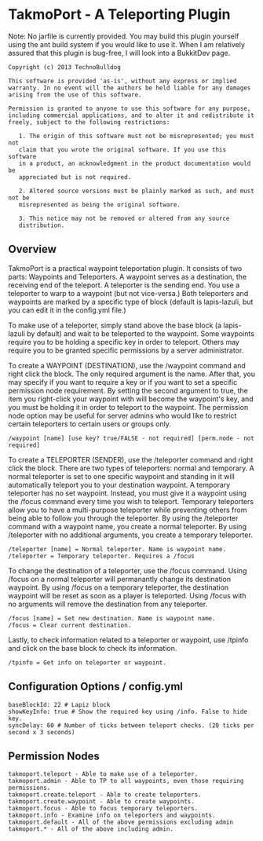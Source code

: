 TakmoPort - A Teleporting Plugin
================================

Note: No jarfile is currently provided. You may build this plugin yourself
using the ant build system if you would like to use it. When I am relatively
assured that this plugin is bug-free, I will look into a BukkitDev page.

    Copyright (c) 2013 TechnoBulldog

    This software is provided 'as-is', without any express or implied
    warranty. In no event will the authors be held liable for any damages
    arising from the use of this software.

    Permission is granted to anyone to use this software for any purpose,
    including commercial applications, and to alter it and redistribute it
    freely, subject to the following restrictions:

       1. The origin of this software must not be misrepresented; you must not
       claim that you wrote the original software. If you use this software
       in a product, an acknowledgment in the product documentation would be
       appreciated but is not required.

       2. Altered source versions must be plainly marked as such, and must not be
       misrepresented as being the original software.

       3. This notice may not be removed or altered from any source
       distribution.

## Overview ##

TakmoPort is a practical waypoint teleportation plugin. It consists of two parts: 
Waypoints and Teleporters. A waypoint serves as a destination, the receiving end
of the teleport. A teleporter is the sending end. You use a teleporter to warp to
a waypoint (but not vice-versa.) Both teleporters and waypoints are marked by a
specific type of block (default is lapis-lazuli, but you can edit it in the
config.yml file.)

To make use of a teleporter, simply stand above the base block (a lapis-lazuli
by default) and wait to be teleported to the waypoint. Some waypoints require
you to be holding a specific key in order to teleport. Others may require you
to be granted specific permissions by a server administrator.

To create a WAYPOINT (DESTINATION), use the /waypoint command and right click
the block. The only required argument is the name. After that, you may specify
if you want to require a key or if you want to set a specific permission node
requirement. By setting the second argument to true, the item you right-click
your waypoint with will become the waypoint's key, and you must be holding it
in order to teleport to the waypoint. The permission node option may be useful
for server admins who would like to restrict certain teleporters to certain
users or groups only.

    /waypoint [name] [use key? true/FALSE - not required] [perm.node - not required]

To create a TELEPORTER (SENDER), use the /teleporter command and right click
the block. There are two types of teleporters: normal and temporary. A normal
teleporter is set to one specific waypoint and standing in it will automatically
teleport you to your destination waypoint. A temporary teleporter has no set
waypoint. Instead, you must give it a waypoint using the /focus command every
time you wish to teleport. Temporary teleporters allow you to have a
multi-purpose teleporter while preventing others from being able to follow you
through the teleporter. By using the /teleporter command with a waypoint name,
you create a normal teleporter. By using /teleporter with no additional
arguments, you create a temporary teleporter.

    /teleporter [name] = Normal teleporter. Name is waypoint name.
    /teleporter = Temporary teleporter. Requires a /focus

To change the destination of a teleporter, use the /focus command. Using /focus
on a normal teleporter will permanantly change its destination waypoint. By
using /focus on a temporary teleporter, the destination waypoint will be reset
as soon as a player is teleported. Using /focus with no arguments will remove
the destination from any teleporter.

    /focus [name] = Set new destination. Name is waypoint name.
    /focus = Clear current destination.

Lastly, to check information related to a teleporter or waypoint, use /tpinfo
and click on the base block to check its information.

    /tpinfo = Get info on teleporter or waypoint.

## Configuration Options / config.yml ##

    baseBlockId: 22 # Lapiz block
    showKeyInfo: true # Show the required key using /info. False to hide key.
    syncDelay: 60 # Number of ticks between teleport checks. (20 ticks per second x 3 seconds)

## Permission Nodes ##

    takmoport.teleport - Able to make use of a teleporter.
    takmoport.admin - Able to TP to all waypoints, even those requiring permissions.
    takmoport.create.teleport - Able to create teleporters.
    takmoport.create.waypoint - Able to create waypoints.
    takmoport.focus - Able to focus temporary teleporters.
    takmoport.info - Examine info on teleporters and waypoints.
    takmoport.default - All of the above permissions excluding admin
    takmoport.* - All of the above including admin.

